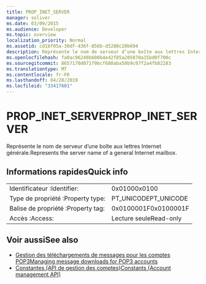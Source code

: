 ```yaml
---
title: PROP_INET_SERVER
manager: soliver
ms.date: 03/09/2015
ms.audience: Developer
ms.topic: overview
localization_priority: Normal
ms.assetid: cd1bf05a-30df-436f-856b-d5280c20b694
description: Représente le nom de serveur d’une boîte aux lettres Internet générale.
ms.openlocfilehash: fa0ac96249b600b4e42f85a205870a15bd0f700c
ms.sourcegitcommit: 8657170d071f9bcf680aba50b9c07f2a4fb82283
ms.translationtype: MT
ms.contentlocale: fr-FR
ms.lasthandoff: 04/28/2019
ms.locfileid: "33417601"
---
```

# <a name="prop_inet_server"></a><span data-ttu-id="5c764-103">PROP_INET_SERVER</span><span class="sxs-lookup"><span data-stu-id="5c764-103">PROP_INET_SERVER</span></span>

<span data-ttu-id="5c764-104">Représente le nom de serveur d’une boîte aux lettres Internet générale.</span><span class="sxs-lookup"><span data-stu-id="5c764-104">Represents the server name of a general Internet mailbox.</span></span>
  
## <a name="quick-info"></a><span data-ttu-id="5c764-105">Informations rapides</span><span class="sxs-lookup"><span data-stu-id="5c764-105">Quick info</span></span>

|||
|:-----|:-----|
|<span data-ttu-id="5c764-106">Identificateur :</span><span class="sxs-lookup"><span data-stu-id="5c764-106">Identifier:</span></span>  <br/> |<span data-ttu-id="5c764-107">0x0100</span><span class="sxs-lookup"><span data-stu-id="5c764-107">0x0100</span></span>  <br/> |
|<span data-ttu-id="5c764-108">Type de propriété :</span><span class="sxs-lookup"><span data-stu-id="5c764-108">Property type:</span></span>  <br/> |<span data-ttu-id="5c764-109">PT_UNICODE</span><span class="sxs-lookup"><span data-stu-id="5c764-109">PT_UNICODE</span></span>  <br/> |
|<span data-ttu-id="5c764-110">Balise de propriété :</span><span class="sxs-lookup"><span data-stu-id="5c764-110">Property tag:</span></span>  <br/> |<span data-ttu-id="5c764-111">0x0100001F</span><span class="sxs-lookup"><span data-stu-id="5c764-111">0x0100001F</span></span>  <br/> |
|<span data-ttu-id="5c764-112">Accès :</span><span class="sxs-lookup"><span data-stu-id="5c764-112">Access:</span></span>  <br/> |<span data-ttu-id="5c764-113">Lecture seule</span><span class="sxs-lookup"><span data-stu-id="5c764-113">Read-only</span></span>  <br/> |
   
## <a name="see-also"></a><span data-ttu-id="5c764-114">Voir aussi</span><span class="sxs-lookup"><span data-stu-id="5c764-114">See also</span></span>

- [<span data-ttu-id="5c764-115">Gestion des téléchargements de messages pour les comptes POP3</span><span class="sxs-lookup"><span data-stu-id="5c764-115">Managing message downloads for POP3 accounts</span></span>](managing-message-downloads-for-pop3-accounts.md) 
- [<span data-ttu-id="5c764-116">Constantes (API de gestion des comptes)</span><span class="sxs-lookup"><span data-stu-id="5c764-116">Constants (Account management API)</span></span>](constants-account-management-api.md)

